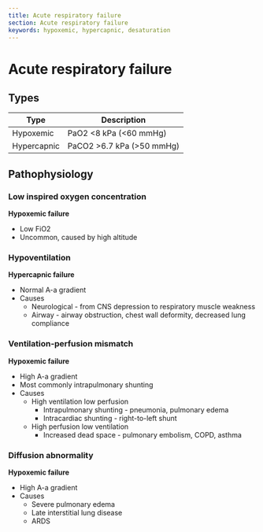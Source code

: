 ```yaml
---
title: Acute respiratory failure
section: Acute respiratory failure
keywords: hypoxemic, hypercapnic, desaturation
---
```


# Acute respiratory failure

## Types

| Type        | Description               |
|-------------|---------------------------|
| Hypoxemic   | PaO2 <8 kPa (<60 mmHg)    |
| Hypercapnic | PaCO2 >6.7 kPa (>50 mmHg) |


## Pathophysiology

### Low inspired oxygen concentration

**Hypoxemic failure**

- Low FiO2
- Uncommon, caused by high altitude

### Hypoventilation

**Hypercapnic failure**

- Normal A-a gradient
- Causes
  - Neurological - from CNS depression to respiratory muscle weakness
  - Airway - airway obstruction, chest wall deformity, decreased lung compliance

### Ventilation-perfusion mismatch

**Hypoxemic failure**

- High A-a gradient
- Most commonly intrapulmonary shunting
- Causes
  - High ventilation low perfusion
    - Intrapulmonary shunting - pneumonia, pulmonary edema
    - Intracardiac shunting - right-to-left shunt
  - High perfusion low ventilation
    - Increased dead space - pulmonary embolism, COPD, asthma

### Diffusion abnormality

**Hypoxemic failure**

- High A-a gradient
- Causes
  - Severe pulmonary edema
  - Late interstitial lung disease
  - ARDS
